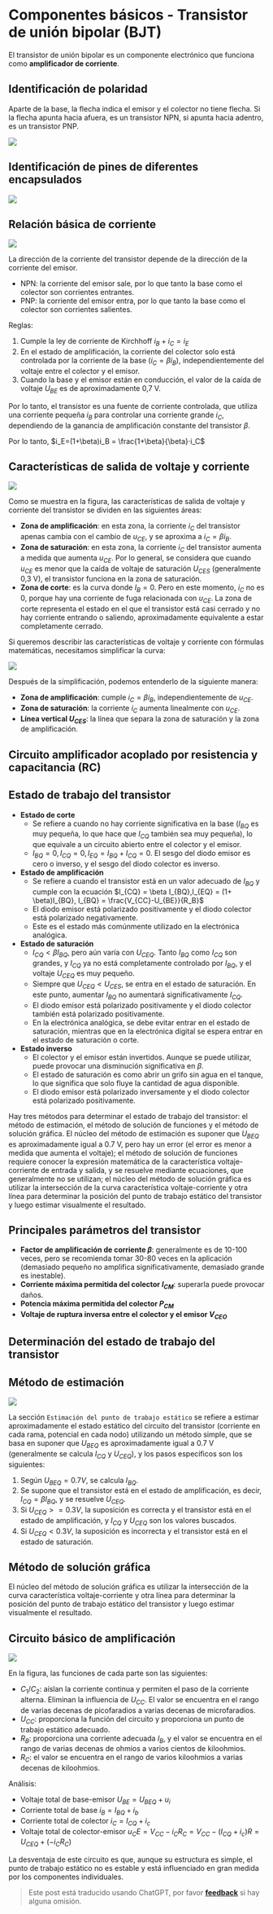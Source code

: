 # Componentes básicos - Transistor de unión bipolar (BJT)

El transistor de unión bipolar es un componente electrónico que funciona como **amplificador de corriente**.

## Identificación de polaridad

Aparte de la base, la flecha indica el emisor y el colector no tiene flecha. Si la flecha apunta hacia afuera, es un transistor NPN, si apunta hacia adentro, es un transistor PNP.

![](https://img.wiki-power.com/d/wiki-media/img/20210519231240.png)

## Identificación de pines de diferentes encapsulados

![](https://img.wiki-power.com/d/wiki-media/img/20210519231429.png)

## Relación básica de corriente

![](https://img.wiki-power.com/d/wiki-media/img/20210519231648.png)

La dirección de la corriente del transistor depende de la dirección de la corriente del emisor.

- NPN: la corriente del emisor sale, por lo que tanto la base como el colector son corrientes entrantes.
- PNP: la corriente del emisor entra, por lo que tanto la base como el colector son corrientes salientes.

Reglas:

1. Cumple la ley de corriente de Kirchhoff $i_B + i_C = i_E$
2. En el estado de amplificación, la corriente del colector solo está controlada por la corriente de la base ($i_C = \beta i_B$), independientemente del voltaje entre el colector y el emisor.
3. Cuando la base y el emisor están en conducción, el valor de la caída de voltaje $U_{BE}$ es de aproximadamente 0,7 V.

Por lo tanto, el transistor es una fuente de corriente controlada, que utiliza una corriente pequeña $i_B$ para controlar una corriente grande $i_C$, dependiendo de la ganancia de amplificación constante del transistor $\beta$.

Por lo tanto, $i_E=(1+\beta)i_B = \frac{1+\beta}{\beta}·i_C$

## Características de salida de voltaje y corriente

![](https://img.wiki-power.com/d/wiki-media/img/20210601095910.png)

Como se muestra en la figura, las características de salida de voltaje y corriente del transistor se dividen en las siguientes áreas:

- **Zona de amplificación**: en esta zona, la corriente $i_C$ del transistor apenas cambia con el cambio de $u_{CE}$, y se aproxima a $i_C = \beta i_B$.
- **Zona de saturación**: en esta zona, la corriente $i_C$ del transistor aumenta a medida que aumenta $u_{CE}$. Por lo general, se considera que cuando $u_{CE}$ es menor que la caída de voltaje de saturación $U_{CES}$ (generalmente 0,3 V), el transistor funciona en la zona de saturación.
- **Zona de corte**: es la curva donde $I_B = 0$. Pero en este momento, $i_C$ no es 0, porque hay una corriente de fuga relacionada con $u_{CE}$. La zona de corte representa el estado en el que el transistor está casi cerrado y no hay corriente entrando o saliendo, aproximadamente equivalente a estar completamente cerrado.

Si queremos describir las características de voltaje y corriente con fórmulas matemáticas, necesitamos simplificar la curva:

![](https://img.wiki-power.com/d/wiki-media/img/20210601100847.png)

Después de la simplificación, podemos entenderlo de la siguiente manera:

- **Zona de amplificación**: cumple $i_C = \beta i_B$, independientemente de $u_{CE}$.
- **Zona de saturación**: la corriente $i_C$ aumenta linealmente con $u_{CE}$.
- **Línea vertical $U_{CES}$**: la línea que separa la zona de saturación y la zona de amplificación.

## Circuito amplificador acoplado por resistencia y capacitancia (RC)

## Estado de trabajo del transistor

- **Estado de corte**
  - Se refiere a cuando no hay corriente significativa en la base ($I_{BQ}$ es muy pequeña, lo que hace que $I_{CQ}$ también sea muy pequeña), lo que equivale a un circuito abierto entre el colector y el emisor.
  - $I_{BQ} = 0, I_{CQ} = 0, I_{EQ} = I_{BQ}+I_{CQ}=0$. El sesgo del diodo emisor es cero o inverso, y el sesgo del diodo colector es inverso.
- **Estado de amplificación**
  - Se refiere a cuando el transistor está en un valor adecuado de $I_{BQ}$ y cumple con la ecuación $I_{CQ} = \beta I_{BQ},I_{EQ} = (1+ \beta)I_{BQ}, I_{BQ} = \frac{V_{CC}-U_{BE}}{R_B}$
  - El diodo emisor está polarizado positivamente y el diodo colector está polarizado negativamente.
  - Este es el estado más comúnmente utilizado en la electrónica analógica.
- **Estado de saturación**
  - $I_{CQ} < \beta I_{BQ}$, pero aún varía con $U_{CEQ}$. Tanto $I_{BQ}$ como $I_{CQ}$ son grandes, y $I_{CQ}$ ya no está completamente controlado por $I_{BQ}$, y el voltaje $U_{CEQ}$ es muy pequeño.
  - Siempre que $U_{CEQ} < U_{CES}$, se entra en el estado de saturación. En este punto, aumentar $I_{BQ}$ no aumentará significativamente $I_{CQ}$.
  - El diodo emisor está polarizado positivamente y el diodo colector también está polarizado positivamente.
  - En la electrónica analógica, se debe evitar entrar en el estado de saturación, mientras que en la electrónica digital se espera entrar en el estado de saturación o corte.
- **Estado inverso**
  - El colector y el emisor están invertidos. Aunque se puede utilizar, puede provocar una disminución significativa en $\beta$.
  - El estado de saturación es como abrir un grifo sin agua en el tanque, lo que significa que solo fluye la cantidad de agua disponible.
  - El diodo emisor está polarizado inversamente y el diodo colector está polarizado positivamente.

Hay tres métodos para determinar el estado de trabajo del transistor: el método de estimación, el método de solución de funciones y el método de solución gráfica. El núcleo del método de estimación es suponer que $U_{BEQ}$ es aproximadamente igual a 0.7 V, pero hay un error (el error es menor a medida que aumenta el voltaje); el método de solución de funciones requiere conocer la expresión matemática de la característica voltaje-corriente de entrada y salida, y se resuelve mediante ecuaciones, que generalmente no se utilizan; el núcleo del método de solución gráfica es utilizar la intersección de la curva característica voltaje-corriente y otra línea para determinar la posición del punto de trabajo estático del transistor y luego estimar visualmente el resultado.

## Principales parámetros del transistor

- **Factor de amplificación de corriente $\beta$**: generalmente es de 10-100 veces, pero se recomienda tomar 30-80 veces en la aplicación (demasiado pequeño no amplifica significativamente, demasiado grande es inestable).
- **Corriente máxima permitida del colector $I_{CM}$**: superarla puede provocar daños.
- **Potencia máxima permitida del colector $P_{CM}$**
- **Voltaje de ruptura inversa entre el colector y el emisor $V_{CEO}$**

## Determinación del estado de trabajo del transistor

## Método de estimación

![](https://img.wiki-power.com/d/wiki-media/img/20210601113429.png)

La sección `Estimación del punto de trabajo estático` se refiere a estimar aproximadamente el estado estático del circuito del transistor (corriente en cada rama, potencial en cada nodo) utilizando un método simple, que se basa en suponer que $U_{BEQ}$ es aproximadamente igual a 0.7 V (generalmente se calcula $I_{CQ}$ y $U_{CEQ}$), y los pasos específicos son los siguientes:

1. Según $U_{BEQ} = 0.7 V$, se calcula $I_{BQ}$.
2. Se supone que el transistor está en el estado de amplificación, es decir, $I_{CQ} = \beta I_{BQ}$, y se resuelve $U_{CEQ}$.
3. Si $U_{CEQ} >= 0.3 V$, la suposición es correcta y el transistor está en el estado de amplificación, y $I_{CQ}$ y $U_{CEQ}$ son los valores buscados.
4. Si $U_{CEQ} < 0.3 V$, la suposición es incorrecta y el transistor está en el estado de saturación.

## Método de solución gráfica

El núcleo del método de solución gráfica es utilizar la intersección de la curva característica voltaje-corriente y otra línea para determinar la posición del punto de trabajo estático del transistor y luego estimar visualmente el resultado.

## Circuito básico de amplificación

![](https://img.wiki-power.com/d/wiki-media/img/20210605162906.png)

En la figura, las funciones de cada parte son las siguientes:

- $C_1$/$C_2$: aíslan la corriente continua y permiten el paso de la corriente alterna. Eliminan la influencia de $U_{CC}$. El valor se encuentra en el rango de varias decenas de picofaradios a varias decenas de microfaradios.
- $U_{CC}$: proporciona la función del circuito y proporciona un punto de trabajo estático adecuado.
- $R_B$: proporciona una corriente adecuada $I_B$, y el valor se encuentra en el rango de varias decenas de ohmios a varios cientos de kiloohmios.
- $R_C$: el valor se encuentra en el rango de varios kiloohmios a varias decenas de kiloohmios.

Análisis:

- Voltaje total de base-emisor $U_{BE} = U_{BEQ}+u_i$
- Corriente total de base $i_B=I_{BQ}+i_b$
- Corriente total de colector $i_C=I_{CQ}+i_c$
- Voltaje total de colector-emisor $u_CE=V_{CC}-{i_C}{R_C}=V_{CC}-(I_{CQ}+i_c)R=U_{CEQ}+({-i_C}{R_C})$

La desventaja de este circuito es que, aunque su estructura es simple, el punto de trabajo estático no es estable y está influenciado en gran medida por los componentes individuales.

> Este post está traducido usando ChatGPT, por favor [**feedback**](https://github.com/linyuxuanlin/Wiki_MkDocs/issues/new) si hay alguna omisión.
